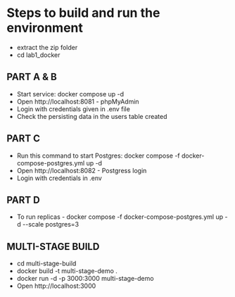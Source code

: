 # Steps to build and run the environment
- extract the zip folder
- cd lab1_docker

## PART A & B
- Start service: docker compose up -d
- Open http://localhost:8081 - phpMyAdmin
- Login with credentials given in .env file
- Check the persisting data in the users table created

## PART C
- Run this command to start Postgres: docker compose -f docker-compose-postgres.yml up -d
- Open http://localhost:8082 - Postgress login
- Login with credentials in .env

## PART D
- To run replicas - docker compose -f docker-compose-postgres.yml up -d --scale postgres=3

## MULTI-STAGE BUILD
- cd multi-stage-build
- docker build -t multi-stage-demo .
- docker run -d -p 3000:3000 multi-stage-demo
- Open http://localhost:3000